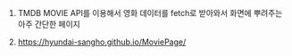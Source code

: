 1. TMDB MOVIE API를 이용해서 영화 데이터를 fetch로 받아와서
화면에 뿌려주는 아주 간단한 페이지

2. https://hyundai-sangho.github.io/MoviePage/
